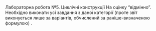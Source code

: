 Лабораторна робота №5. Циклічні конструкції
На оцінку “відмінно”. Необхідно виконати усі завдання з даної категорії
(проте звіт виконується лише за варіантів, обчислений за раніше-визначеною
формулою) . 
